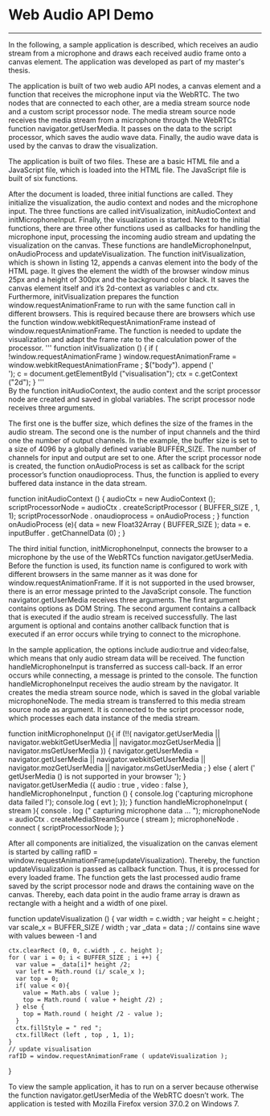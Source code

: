 # Web Audio API Demo
--------------------------------------

In the following, a sample application is described, which receives an audio stream from a microphone and draws each received audio frame onto a canvas element. The application was developed as part of my master's thesis.

The application is built of two web audio API nodes, a canvas element and a function that receives the microphone input via the WebRTC. The two nodes that are connected to each other, are a media stream source node and a custom script processor node. The media stream source node receives the media stream from a microphone through the WebRTCs function navigator.getUserMedia. It passes on the data to the script processor, which saves the audio wave data. Finally, the audio wave data is used by the canvas to draw the visualization.

The application is built of two files. These are a basic HTML file and a JavaScript file, which is loaded into the HTML file. The JavaScript file is built of six functions. 

After the document is loaded, three initial functions are called. They initialize the visualization, the audio context and nodes and the microphone input. The three functions are called initVisualization, initAudioContext and initMicrophoneInput. Finally, the visualization is started. Next to the initial functions, there are three other functions used as callbacks for handling the microphone input, processing the incoming audio stream and updating the visualization on the canvas. These functions are handleMicrophoneInput, onAudioProcess and updateVisualization. The function initVisualization, which is shown in listing 12, appends a canvas element into the body of the HTML page. It gives the element the width of the browser window minus 25px and a height of 300px and the background color black. It saves the canvas element itself and it’s 2d-context as variables c and ctx. Furthermore, initVisualization prepares the function window.requestAnimationFrame to run with the same function call in different browsers. This is required because there are browsers which use the function window.webkitRequestAnimationFrame instead of window.requestAnimationFrame. The function is needed to update the visualization and adapt the frame rate to the calculation power of the processor.
'''
function initVisualization () {
  if ( !window.requestAnimationFrame )
  window.requestAnimationFrame = window.webkitRequestAnimationFrame ;
  $("body"). append ('<canvas id =" visualisation " 
    width =" '+( window.innerWidth -25) +'" height ="300" 
    style =" background : black ;" > </canvas ><br >');
  c = document.getElementById ("visualisation");
  ctx = c.getContext ("2d");
}
'''  
By the function initAudioContext, the audio context and the script processor node are created and saved in global variables. The script processor node receives three arguments.

The first one is the buffer size, which defines the size of the frames in the audio stream. The second one is the number of input channels and the third one the number of output channels. In the example, the buffer size is set to a size of 4096 by
a globally defined variable BUFFER_SIZE. The number of channels for input and output are set to one. After the script processor node is created, the function onAudioProcess is set as callback for the script processor’s function onaudioprocess. Thus, the function is applied to every buffered data instance in the data stream.

  function initAudioContext () {
    audioCtx = new AudioContext ();
    scriptProcessorNode = audioCtx . createScriptProcessor ( BUFFER_SIZE , 1, 1);
    scriptProcessorNode . onaudioprocess = onAudioProcess ;
  }
  function onAudioProcess (e){
    data = new Float32Array ( BUFFER_SIZE );
    data = e. inputBuffer . getChannelData (0) ;
  }
  
The third initial function, initMicrophoneInput, connects the browser to a microphone by the use of the WebRTCs function navigator.getUserMedia. Before the function is used, its function name is configured to work with different browsers in the same manner as it was done for window.requestAnimationFrame. If it is not supported in the used browser, there is an error message printed to the JavaScript console. The function navigator.getUserMedia receives three arguments. The first argument contains options as DOM String. The second argument contains a callback that is executed if the audio stream is received successfully. The last argument is optional and contains another callback function that is executed if an error occurs while trying to connect to the microphone.

In the sample application, the options include audio:true and video:false, which means that only audio stream data will be received. The function handleMicrophoneInput is transferred as success call-back. If an error occurs while connecting, a message is printed to the console. The function handleMicrophoneInput receives the audio stream by the navigator. It creates the media stream source node, which is saved in the global variable microphoneNode. The media stream is transferred to this media stream source node as argument. It is connected to the script processor node, which processes each data instance of the media stream.

  function initMicrophoneInput (){
    if (!!( navigator.getUserMedia || navigator.webkitGetUserMedia || 
      navigator.mozGetUserMedia || navigator.msGetUserMedia )) {
      navigator.getUserMedia = navigator.getUserMedia || navigator.webkitGetUserMedia || 
      navigator.mozGetUserMedia || navigator.msGetUserMedia ;
    } else {
      alert (' getUserMedia () is not supported in your browser ');
    }
    navigator.getUserMedia ({ audio : true , video : false }, handleMicrophoneInput , function () {
      console.log ('capturing microphone data failed !');
      console.log ( evt );
    });
  }
  function handleMicrophoneInput ( stream ){
    console . log (" capturing microphone data ... ");
    microphoneNode = audioCtx . createMediaStreamSource ( stream );
    microphoneNode . connect ( scriptProcessorNode );
  }
  
After all components are initialized, the visualization on the canvas element is started by calling 
rafID = window.requestAnimationFrame(updateVisualization). Thereby, the function updateVisualization is passed as callback function. Thus, it is processed for every loaded frame. The function gets the last processed audio frame saved by the script
processor node and draws the containing wave on the canvas. Thereby, each data point in the audio frame array is drawn as rectangle with a height and a width of one pixel.

  function updateVisualization () {
    var width = c.width ;
    var height = c.height ;
    var scale_x = BUFFER_SIZE / width ;
    var _data = data ; // contains sine wave with values beween -1 and

    ctx.clearRect (0, 0, c.width , c. height );
    for ( var i = 0; i < BUFFER_SIZE ; i ++) {
      var value = _data[i]* height /2;
      var left = Math.round (i/ scale_x );
      var top = 0;
      if( value < 0){
        value = Math.abs ( value );
        top = Math.round ( value + height /2) ;
      } else {
        top = Math.round ( height /2 - value );
      }
      ctx.fillStyle = " red ";
      ctx.fillRect (left , top , 1, 1);
    }
    // update visualisation
    rafID = window.requestAnimationFrame ( updateVisualization );
  }
  
To view the sample application, it has to run on a server because otherwise the function navigator.getUserMedia of the WebRTC doesn’t work. The application is tested with Mozilla Firefox version 37.0.2 on Windows 7.

